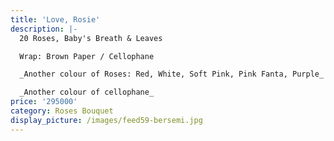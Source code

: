 ```yaml
---
title: 'Love, Rosie'
description: |-
  20 Roses, Baby's Breath & Leaves

  Wrap: Brown Paper / Cellophane

  _Another colour of Roses: Red, White, Soft Pink, Pink Fanta, Purple_

  _Another colour of cellophane_
price: '295000'
category: Roses Bouquet
display_picture: /images/feed59-bersemi.jpg
---
```



